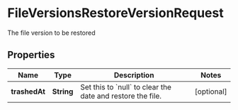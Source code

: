 

# FileVersionsRestoreVersionRequest

The file version to be restored

## Properties

| Name | Type | Description | Notes |
|------------ | ------------- | ------------- | -------------|
|**trashedAt** | **String** | Set this to &#x60;null&#x60; to clear the date and restore the file. |  [optional] |



